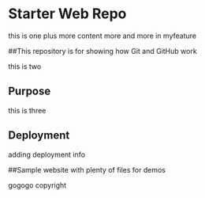 # Starter Web Repo

this is one
plus more content
more and more in myfeature

##This repository is for showing how Git and GitHub work

this is two

## Purpose

this is three

## Deployment

adding deployment info

##Sample website with plenty of files for demos

gogogo copyright
